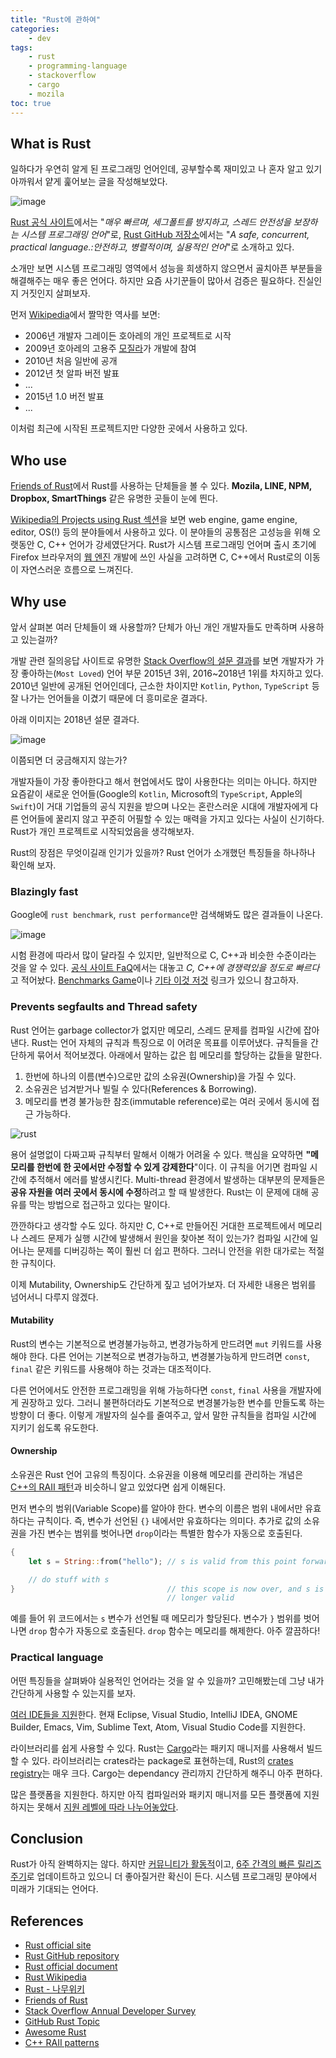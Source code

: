 ```yaml
---
title: "Rust에 관하여"
categories:
    - dev
tags:
    - rust
    - programming-language
    - stackoverflow
    - cargo
    - mozila
toc: true
---
```


## What is Rust

일하다가 우연히 알게 된 프로그래밍 언어인데, 공부할수록 재미있고 나 혼자 알고 있기 아까워서 얕게 훑어보는 글을 작성해보았다.

![image](https://user-images.githubusercontent.com/4952571/39790916-9a6484d0-5373-11e8-9272-c69fe17df0d7.png)

[Rust 공식 사이트](https://www.rust-lang.org)에서는 "*매우 빠르며, 세그폴트를 방지하고, 스레드 안전성을 보장하는 시스템 프로그래밍 언어*"로, [Rust GitHub 저장소](https://github.com/rust-lang/rust)에서는 "*A safe, concurrent, practical language.:안전하고, 병렬적이며, 실용적인 언어*"로 소개하고 있다.

소개만 보면 시스템 프로그래밍 영역에서 성능을 희생하지 않으면서 골치아픈 부분들을 해결해주는 매우 좋은 언어다. 하지만 요즘 사기꾼들이 많아서 검증은 필요하다. 진실인지 거짓인지 살펴보자.

먼저 [Wikipedia](https://en.wikipedia.org/wiki/Rust_(programming_language))에서 짤막한 역사를 보면:

- 2006년 개발자 그레이든 호아레의 개인 프로젝트로 시작
- 2009년 호아레의 고용주 [모질라](https://www.mozilla.org)가 개발에 참여
- 2010년 처음 일반에 공개
- 2012년 첫 알파 버전 발표
- ...
- 2015년 1.0 버전 발표
- ...

이처럼 최근에 시작된 프로젝트지만 다양한 곳에서 사용하고 있다.

## Who use

[Friends of Rust](https://www.rust-lang.org/friends.html)에서 Rust를 사용하는 단체들을 볼 수 있다. **Mozila, LINE, NPM, Dropbox, SmartThings** 같은 유명한 곳들이 눈에 띈다.

[Wikipedia의 Projects using Rust 섹션](https://en.wikipedia.org/wiki/Rust_(programming_language)#Projects_using_Rust)을 보면 web engine, game engine, editor, OS(!) 등의 분야들에서 사용하고 있다. 이 분야들의 공통점은 고성능을 위해 오랫동안 C, C++ 언어가 강세였단거다. Rust가 시스템 프로그래밍 언어며 출시 초기에 Firefox 브라우저의 [웹 엔진](https://servo.org/) 개발에 쓰인 사실을 고려하면 C, C++에서 Rust로의 이동이 자연스러운 흐름으로 느껴진다.

## Why use

앞서 살펴본 여러 단체들이 왜 사용할까? 단체가 아닌 개인 개발자들도 만족하며 사용하고 있는걸까?

개발 관련 질의응답 사이트로 유명한 [Stack Overflow의 설문 결과](https://insights.stackoverflow.com/survey)를 보면 개발자가 가장 좋아하는(`Most Loved`) 언어 부문 2015년 3위, 2016~2018년 1위를 차지하고 있다. 2010년 일반에 공개된 언어인데다, 근소한 차이지만 `Kotlin`, `Python`, `TypeScript` 등 잘 나가는 언어들을 이겼기 때문에 더 흥미로운 결과다.

아래 이미지는 2018년 설문 결과다.

![image](https://user-images.githubusercontent.com/4952571/39203695-82e6be2a-4830-11e8-89cb-6b4f6c7e2b30.png)

이쯤되면 더 궁금해지지 않는가?

개발자들이 가장 좋아한다고 해서 현업에서도 많이 사용한다는 의미는 아니다. 하지만 요즘같이 새로운 언어들(Google의 `Kotlin`, Microsoft의 `TypeScript`, Apple의 `Swift`)이 거대 기업들의 공식 지원을 받으며 나오는 혼란스러운 시대에 개발자에게 다른 언어들에 꿀리지 않고 꾸준히 어필할 수 있는 매력을 가지고 있다는 사실이 신기하다. Rust가 개인 프로젝트로 시작되었음을 생각해보자.

Rust의 장점은 무엇이길래 인기가 있을까? Rust 언어가 소개했던 특징들을 하나하나 확인해 보자.

### Blazingly fast

Google에 `rust benchmark`, `rust performance`만 검색해봐도 많은 결과들이 나온다.

![image](https://user-images.githubusercontent.com/4952571/39201824-30811874-482b-11e8-806f-85b614f4e3e6.png)

시험 환경에 따라서 많이 달라질 수 있지만, 일반적으로 C, C++과 비슷한 수준이라는 것을 알 수 있다. [공식 사이트 FaQ](https://www.rust-lang.org/en-US/faq.html)에서는 대놓고 *C, C++에 경쟁력있을 정도로 빠르다*고 적어놨다. [Benchmarks Game](https://benchmarksgame.alioth.debian.org/u64q/compare.php?lang=rust&lang2=gpp)이나 [기타 이것 저것](https://github.com/kostya/benchmarks) 링크가 있으니 참고하자.

### Prevents segfaults and Thread safety

Rust 언어는 garbage collector가 없지만 메모리, 스레드 문제를 컴파일 시간에 잡아낸다. Rust는 언어 자체의 규칙과 특징으로 이 어려운 목표를 이루어냈다. 규칙들을 간단하게 묶어서 적어보겠다. 아래에서 말하는 값은 힙 메모리를 할당하는 값들을 말한다.

1. 한번에 하나의 이름(변수)으로만 값의 소유권(Ownership)을 가질 수 있다.
2. 소유권은 넘겨받거나 빌릴 수 있다(References & Borrowing).
3. 메모리를 변경 불가능한 참조(immutable reference)로는 여러 곳에서 동시에 접근 가능하다.

![rust](https://user-images.githubusercontent.com/4952571/39671521-d1af33de-5154-11e8-9796-564c254e0a85.jpg)

용어 설명없이 다짜고짜 규칙부터 말해서 이해가 어려울 수 있다. 핵심을 요약하면 **"메모리를 한번에 한 곳에서만 수정할 수 있게 강제한다**"이다. 이 규칙을 어기면 컴파일 시간에 추적해서 에러를 발생시킨다. Multi-thread 환경에서 발생하는 대부분의 문제들은 **공유 자원을 여러 곳에서 동시에 수정**하려고 할 때 발생한다. Rust는 이 문제에 대해 공유를 막는 방법으로 접근하고 있다는 말이다.

깐깐하다고 생각할 수도 있다. 하지만 C, C++로 만들어진 거대한 프로젝트에서 메모리나 스레드 문제가 실행 시간에 발생해서 원인을 찾아본 적이 있는가? 컴파일 시간에 일어나는 문제를 디버깅하는 쪽이 훨씬 더 쉽고 편하다. 그러니 안전을 위한 대가로는 적절한 규칙이다.

이제 Mutability, Ownership도 간단하게 짚고 넘어가보자. 더 자세한 내용은 범위를 넘어서니 다루지 않겠다.

#### Mutability

Rust의 변수는 기본적으로 변경불가능하고, 변경가능하게 만드려면 `mut` 키워드를 사용해야 한다. 다른 언어는 기본적으로 변경가능하고, 변경불가능하게 만드려면 `const`, `final` 같은 키워드를 사용해야 하는 것과는 대조적이다.

다른 언어에서도 안전한 프로그래밍을 위해 가능하다면 `const`, `final` 사용을 개발자에게 권장하고 있다. 그러니 불편하더라도 기본적으로 변경불가능한 변수를 만들도록 하는 방향이 더 좋다. 이렇게 개발자의 실수를 줄여주고, 앞서 말한 규칙들을 컴파일 시간에 지키기 쉽도록 유도한다.

#### Ownership

소유권은 Rust 언어 고유의 특징이다. 소유권을 이용해 메모리를 관리하는 개념은 [C++의 RAII 패턴](http://en.cppreference.com/w/cpp/language/raii)과 비슷하니 알고 있었다면 쉽게 이해된다.

먼저 변수의 범위(Variable Scope)를 알아야 한다. 변수의 이름은 범위 내에서만 유효하다는 규칙이다. 즉, 변수가 선언된 `{}` 내에서만 유효하다는 의미다. 추가로 값의 소유권을 가진 변수는 범위를 벗어나면 `drop`이라는 특별한 함수가 자동으로 호출된다.

```rust
{
    let s = String::from("hello"); // s is valid from this point forward

    // do stuff with s
}                                  // this scope is now over, and s is no
                                   // longer valid
```

예를 들어 위 코드에서는 `s` 변수가 선언될 때 메모리가 할당된다. 변수가 `}` 범위를 벗어나면 `drop` 함수가 자동으로 호출된다. `drop` 함수는 메모리를 해제한다. 아주 깔끔하다!

### Practical language

어떤 특징들을 살펴봐야 실용적인 언어라는 것을 알 수 있을까? 고민해봤는데 그냥 내가 간단하게 사용할 수 있는지를 보자.

[여러 IDE들을 지원](https://forge.rust-lang.org/ides.html)한다. 현재 Eclipse, Visual Studio, IntelliJ IDEA, GNOME Builder, Emacs, Vim, Sublime Text, Atom, Visual Studio Code를 지원한다.

라이브러리를 쉽게 사용할 수 있다. Rust는 [Cargo](https://github.com/rust-lang/cargo)라는 패키지 매니저를 사용해서 빌드할 수 있다. 라이브러리는 crates라는 package로 표현하는데, Rust의 [crates registry](https://crates.io/)는 매우 크다. Cargo는 dependancy 관리까지 간단하게 해주니 아주 편하다.

많은 플랫폼을 지원한다. 하지만 아직 컴파일러와 패키지 매니저를 모든 플랫폼에 지원하지는 못해서 [지원 레벨에 따라 나누어놓았다](https://forge.rust-lang.org/platform-support.html).

## Conclusion

Rust가 아직 완벽하지는 않다. 하지만 [커뮤니티가 활동적](https://github.com/rust-lang/rust/pulse)이고, [6주 간격의 빠른 릴리즈 주기](https://github.com/rust-lang/rfcs/blob/master/text/0507-release-channels.md)로 업데이트하고 있으니 더 좋아질거란 확신이 든다. 시스템 프로그래밍 분야에서 미래가 기대되는 언어다.

## References

- [Rust official site](https://www.rust-lang.org)
- [Rust GitHub repository](https://github.com/rust-lang/rust)
- [Rust official document](https://doc.rust-lang.org/stable/book/)
- [Rust Wikipedia](https://en.wikipedia.org/wiki/Rust_(programming_language))
- [Rust - 나무위키](https://namu.wiki/w/Rust)
- [Friends of Rust](https://www.rust-lang.org/friends.html)
- [Stack Overflow Annual Developer Survey](https://insights.stackoverflow.com/survey)
- [GitHub Rust Topic](https://github.com/topics/rust)
- [Awesome Rust](https://github.com/rust-unofficial/awesome-rust)
- [C++ RAII patterns](http://en.cppreference.com/w/cpp/language/raii)
